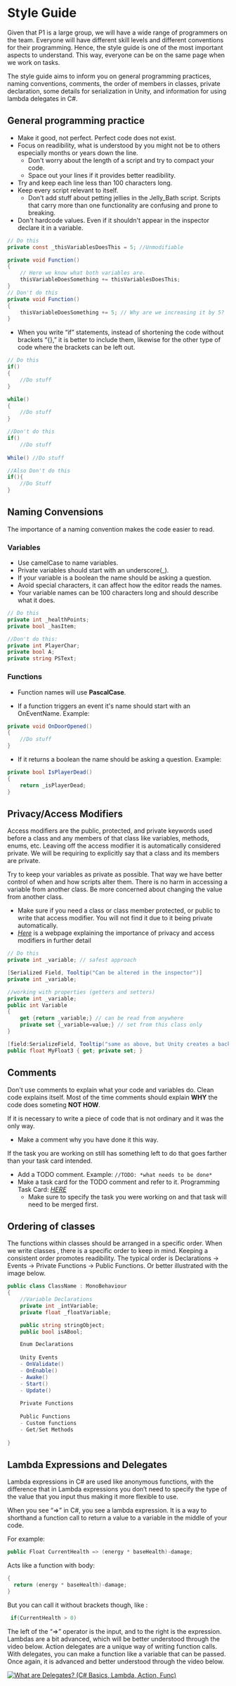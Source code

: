 # Style Guide

Given that P1 is a large group, we will have a wide range of programmers on the team. Everyone will have different skill levels and different conventions for their programming. Hence, the style guide is one of the most important aspects to understand. This way, everyone can be on the same page when we work on tasks.
 
The style guide aims to inform you on general programming practices, naming conventions, comments, the order of members in classes, private declaration, some details for serialization in Unity, and information for using lambda delegates in C#.

## General programming practice

- Make it good, not perfect. Perfect code does not exist.
- Focus on readibility, what is understood by you might not be to others especially months or years down the line.
    - Don't worry about the length of a script and try to compact your code. 
	- Space out your lines if it provides better readibility.
- Try and keep each line less than 100 characters long.
- Keep every script relevant to itself. 
    - Don't add stuff about petting jellies in the Jelly_Bath script. Scripts that carry more than one functionality are confusing and prone to breaking.
- Don't hardcode values. Even if it shouldn't appear in the inspector declare it in a variable.

```csharp
// Do this
private const _thisVariablesDoesThis = 5; //Unmodifiable

private void Function()
{
	// Here we know what both variables are.
	thisVariableDoesSomething += thisVariablesDoesThis; 
}
// Don't do this
private void Function()
{
	thisVariableDoesSomething += 5; // Why are we increasing it by 5?
}
```

 - When you write “if” statements, instead of shortening the code without brackets “{},” it is better to include them, likewise for the other type of code where the brackets can be left out.

```csharp
// Do this
if()
{
	//Do stuff
}

while()
{
	//Do stuff
}

//Don't do this
if()
	//Do stuff
	
While() //Do stuff

//Also Don't do this
if(){
	//Do Stuff
} 
```

## Naming Convensions 

The importance of a naming convention makes the code easier to read.

### Variables

- Use camelCase to name variables.
- Private variables should start with an underscore(_).
- If your variable is a boolean the name should be asking a question.
- Avoid special characters, it can affect how the editor reads the names.
- Your variable names can be 100 characters long and should describe what it does.

```csharp
// Do this
private int _healthPoints;
private bool _hasItem;

//Don't do this:
private int PlayerChar;
private bool A;
private string PSText;
```

### Functions
- Function names will use **PascalCase**.

- If a function triggers an event it's name should start with an OnEventName.
Example:
```csharp
private void OnDoorOpened()
{
	//Do stuff
}
```
- If it returns a boolean the name should be asking a question. Example:
```csharp
private bool IsPlayerDead()
{
	return _isPlayerDead;
}
```

## Privacy/Access Modifiers

Access modifiers are the public, protected, and private keywords used before a class and any members of that class like variables, methods, enums, etc. Leaving off the access modifier it is automatically considered private. We will be requiring to explicitly say that a class and its members are private.

Try to keep your variables as private as possible. That way we have better control of when and how scripts alter them.
There is no harm in accessing a variable from another class. Be more concerned about changing the value from another class.
- Make sure if you need a class or class member protected, or public to write that access modifier. You will not find it due to it being private automatically.
- *[Here](https://methodpoet.com/why-you-need-private-variables/)* is a webpage explaining the importance of privacy and access modifiers in further detail

```csharp
// Do this
private int _variable; // safest approach

[Serialized Field, Tooltip("Can be altered in the inspector")] 
private int _variable;

//working with properties (getters and setters)
private int _variable;
public int Variable 
{
	get {return _variable;} // can be read from anywhere
	private set {_variable=value;} // set from this class only
}

[field:SerializeField, Tooltip("same as above, but Unity creates a backupfield so you can set it in the inspector")] 
public float MyFloat3 { get; private set; }
```

## Comments
Don't use comments to explain what your code and variables do. Clean code explains itself.
Most of the time comments should explain **WHY** the code does someting **NOT HOW**.

If it is necessary to write a piece of code that is not ordinary and it was the only way. 
- Make a comment why you have done it this way.

If the task you are working on still has something left to do that goes farther than your task card intended. 
- Add a TODO comment. Example: `//TODO: *what needs to be done*`
- Make a task card for the TODO comment and refer to it. Programming Task Card: *[HERE](https://trello.com/c/SKyJmHHW/1037-template-for-creating-programming-tasks)* 
    - Make sure to specify the task you were working on and that task will need to be merged first.


## Ordering of classes
The functions within classes should be arranged in a specific order.
When we write classes , there is a specific order to keep in mind. Keeping a consistent order promotes readibility. The typical order is Declarations -> Events -> Private Functions -> Public Functions. Or better illustrated with the image below.

```csharp
public class ClassName : MonoBehaviour
{
	//Variable Declarations
	private int _intVariable;
	private float _floatVariable;

	public string stringObject;
	public bool isABool;

	Enum Declarations
	
	Unity Events
	- OnValidate()
	- OnEnable()
	- Awake()
	- Start()
	- Update()
	
	Private Functions
	
	Public Functions
	- Custom functions
	- Get/Set Methods
	
}
```

## Lambda Expressions and Delegates

Lambda expressions in C# are used like anonymous functions, with the difference that in Lambda expressions you don’t need to specify the type of the value that you input thus making it more flexible to use. 

When you see “=>” in C#, you see a lambda expression. It is a way to shorthand a function call to return a value to a variable in the middle of your code.

For example:

```csharp
public Float CurrentHealth => (energy * baseHealth)-damage;
```

Acts like a function with body:

```csharp
{
  return (energy * baseHealth)-damage;
}
```

But you can call it without brackets though, like :
```csharp
 if(CurrentHealth > 0)
```

The left of the “=>” operator is the input, and to the right is the expression. Lambdas are a bit advanced, which will be better understood through the video below.
Action delegates are a unique way of writing function calls. With delegates, you can make a function like a variable that can be passed. Once again, it is advanced and better understood through the video below.

[![What are Delegates? (C# Basics, Lambda, Action, Func)](../images/Youtube_delegate.png)](https://www.youtube.com/watch?v=3ZfwqWl-YI0 "What are Delegates? (C# Basics, Lambda, Action, Func)")
